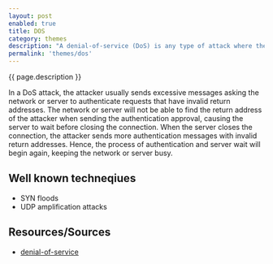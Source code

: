 ```yaml
---
layout: post
enabled: true
title: DOS
category: themes
description: "A denial-of-service (DoS) is any type of attack where the attackers (hackers) attempt to prevent legitimate users from accessing the service. "
permalink: 'themes/dos'
---
```

{{ page.description }}

In a DoS attack, the attacker usually sends excessive messages asking the network or server to authenticate requests that have invalid return addresses. The network or server will not be able to find the return address of the attacker when sending the authentication approval, causing the server to wait before closing the connection. When the server closes the connection, the attacker sends more authentication messages with invalid return addresses. Hence, the process of authentication and server wait will begin again, keeping the network or server busy.

## Well known techneqiues

* SYN floods
* UDP amplification attacks

## Resources/Sources

* [denial-of-service](https://www.techopedia.com/definition/24841/denial-of-service-attack-dos)